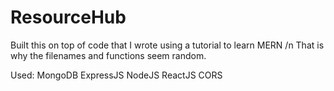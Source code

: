 # ResourceHub

Built this on top of code that I wrote using a tutorial to learn MERN /n
That is why the filenames and functions seem random.

Used:
MongoDB
ExpressJS
NodeJS 
ReactJS
CORS
